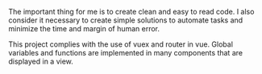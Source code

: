 The important thing for me is to create clean and easy to read code.
I also consider it necessary to create simple solutions to automate tasks and minimize the time and margin of human error.

This project complies with the use of vuex and router in vue.
Global variables and functions are implemented in many components that are displayed in a view.
